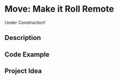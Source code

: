 # Move:   Make it Roll Remote

<!-- Write here -->

Under Construction!

## Description

<!-- Write here -->

## Code Example

<!-- Write here -->

## Project Idea

<!-- Write here -->


